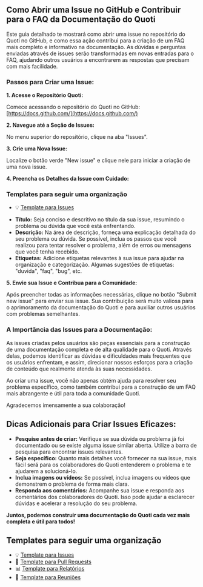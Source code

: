 ## Como Abrir uma Issue no GitHub e Contribuir para o FAQ da Documentação do Quoti

Este guia detalhado te mostrará como abrir uma issue no repositório do Quoti no GitHub, e como essa ação contribui para a criação de um FAQ mais completo e informativo na documentação. As dúvidas e perguntas enviadas através de issues serão transformadas em novas entradas para o FAQ, ajudando outros usuários a encontrarem as respostas que precisam com mais facilidade.

### Passos para Criar uma Issue:

**1. Acesse o Repositório Quoti:**

Comece acessando o repositório do Quoti no GitHub: [https://docs.github.com/](https://docs.github.com/)

**2. Navegue até a Seção de Issues:**

No menu superior do repositório, clique na aba "Issues".

**3. Crie uma Nova Issue:**

Localize o botão verde "New issue" e clique nele para iniciar a criação de uma nova issue.

**4. Preencha os Detalhes da Issue com Cuidado:**

### Templates para seguir uma organização

- 💡 [Template para Issues](../../templates/issues)

* **Título:** Seja conciso e descritivo no título da sua issue, resumindo o problema ou dúvida que você está enfrentando.
* **Descrição:** Na área de descrição, forneça uma explicação detalhada do seu problema ou dúvida. Se possível, inclua os passos que você realizou para tentar resolver o problema, além de erros ou mensagens que você tenha recebido.
* **Etiquetas:** Adicione etiquetas relevantes à sua issue para ajudar na organização e categorização. Algumas sugestões de etiquetas: "duvida", "faq", "bug", etc.

**5. Envie sua Issue e Contribua para a Comunidade:**

Após preencher todas as informações necessárias, clique no botão "Submit new issue" para enviar sua issue. Sua contribuição será muito valiosa para o aprimoramento da documentação do Quoti e para auxiliar outros usuários com problemas semelhantes.

### A Importância das Issues para a Documentação:

As issues criadas pelos usuários são peças essenciais para a construção de uma documentação completa e de alta qualidade para o Quoti. Através delas, podemos identificar as dúvidas e dificuldades mais frequentes que os usuários enfrentam, e assim, direcionar nossos esforços para a criação de conteúdo que realmente atenda às suas necessidades.

Ao criar uma issue, você não apenas obtém ajuda para resolver seu problema específico, como também contribui para a construção de um FAQ mais abrangente e útil para toda a comunidade Quoti.

Agradecemos imensamente a sua colaboração!

## Dicas Adicionais para Criar Issues Eficazes:

* **Pesquise antes de criar:** Verifique se sua dúvida ou problema já foi documentado ou se existe alguma issue similar aberta. Utilize a barra de pesquisa para encontrar issues relevantes.
* **Seja específico:** Quanto mais detalhes você fornecer na sua issue, mais fácil será para os colaboradores do Quoti entenderem o problema e te ajudarem a solucioná-lo.
* **Inclua imagens ou vídeos:** Se possível, inclua imagens ou vídeos que demonstrem o problema de forma mais clara.
* **Responda aos comentários:** Acompanhe sua issue e responda aos comentários dos colaboradores do Quoti. Isso pode ajudar a esclarecer dúvidas e acelerar a resolução do seu problema.

**Juntos, podemos construir uma documentação do Quoti cada vez mais completa e útil para todos!**


## Templates para seguir uma organização

- 💡 [Template para Issues](../../templates/issues)
- 🔄 [Template para Pull Requests](../../templates/pullRequests) 
- 📊 [Template para Relatórios](../../templates/reports)
- 🤝 [Template para Reuniões](../../templates/meetings)